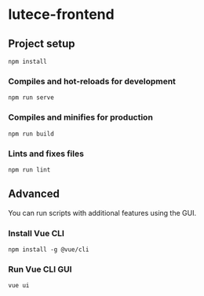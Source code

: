 # lutece-frontend

## Project setup
```
npm install
```

### Compiles and hot-reloads for development
```
npm run serve
```

### Compiles and minifies for production
```
npm run build
```

### Lints and fixes files
```
npm run lint
```

## Advanced

You can run scripts with additional features using the GUI.

### Install Vue CLI
```
npm install -g @vue/cli
```

### Run Vue CLI GUI
```
vue ui
```
